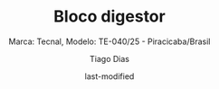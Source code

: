 ---
title: "Bloco digestor"
subtitle: "Marca: Tecnal, Modelo: TE-040/25 - Piracicaba/Brasil"
status: "Ativo"
procedimento: PEQ-018
image: "fotos/018.jpg"
categories: 
    - Digestão
author: Tiago Dias
date: last-modified
date-format: DD/MM/YYYY
lang: pt-br
---